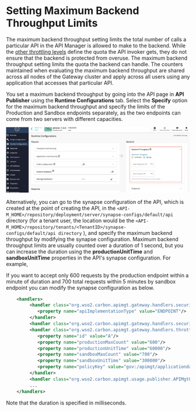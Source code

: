 # Setting Maximum Backend Throughput Limits

The maximum backend throughput setting limits the total number of calls a particular API in the API Manager is allowed to make to the backend. While the [other throttling levels](../setting-throttling-limits) define the quota the API invoker gets, they do not ensure that the backend is protected from overuse. The maximum backend throughput setting limits the quota the backend can handle. The counters maintained when evaluating the maximum backend throughput are shared across all nodes of the Gateway cluster and apply across all users using any application that accesses that particular API.

You set a maximum backend throughput by going into the API page in **API Publisher** using the **Runtime Configurations** tab. Select the **Specify** option for the maximum backend throughput and specify the limits of the Production and Sandbox endpoints separately, as the two endpoints can come from two servers with different capacities.

![](../../assets/img/Learn/learn-throttling-maxtps.png)

Alternatively, you can go to the synapse configuration of the API, which is created at the point of creating the API, in the `<API-M_HOME>/repository/deployment/server/synapse-configs/default/api` directory (for a tenant user, the location would be the `<API-M_HOME>/repository/tenants/<TenantID>/synapse-configs/default/api directory` ), and specify the maximum backend throughput by modifying the synapse configuration. Maximum backend throughput limits are usually counted over a duration of 1 second, but you can increase the duration using the **productionUnitTime** and **sandboxUnitTime** properties in the API's synapse configuration. For example,

If you want to accept only 600 requests by the production endpoint within a minute of duration and 700 total requests within 5 minutes by sandbox endpoint you can modify the synapse configuration as below.

``` xml
    <handlers>
         <handler class="org.wso2.carbon.apimgt.gateway.handlers.security.CORSRequestHandler">
            <property name="apiImplementationType" value="ENDPOINT"/>
         </handler>
         <handler class="org.wso2.carbon.apimgt.gateway.handlers.security.APIAuthenticationHandler"/>
         <handler class="org.wso2.carbon.apimgt.gateway.handlers.throttling.ThrottleHandler">
            <property name="id" value="A"/>
            <property name="productionMaxCount" value="600"/>
            <property name="productionUnitTime" value="60000"/>
            <property name="sandboxMaxCount" value="700"/>
            <property name="sandboxUnitTime" value="300000"/>
            <property name="policyKey" value="gov:/apimgt/applicationdata/tiers.xml"/>
         </handler>
         <handler class="org.wso2.carbon.apimgt.usage.publisher.APIMgtUsageHandler"/>
         ...
    </handlers> 
```

Note that the duration is specified in milliseconds.
